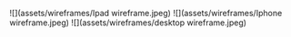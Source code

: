 ![](assets/wireframes/Ipad wireframe.jpeg)
![](assets/wireframes/Iphone wireframe.jpeg)
![](assets/wireframes/desktop wireframe.jpeg)

